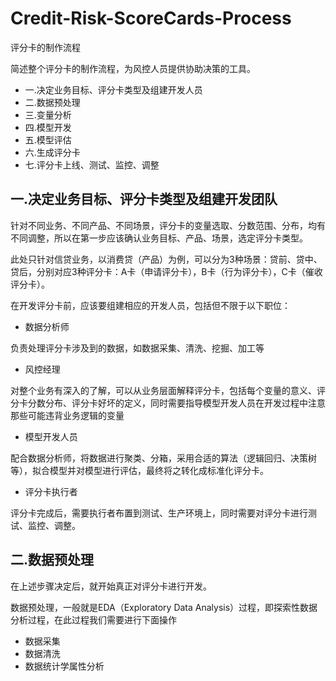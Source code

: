# Credit-Risk-ScoreCards-Process
评分卡的制作流程

简述整个评分卡的制作流程，为风控人员提供协助决策的工具。

- 一.决定业务目标、评分卡类型及组建开发人员
- 二.数据预处理
- 三.变量分析
- 四.模型开发
- 五.模型评估
- 六.生成评分卡
- 七.评分卡上线、测试、监控、调整

## 一.决定业务目标、评分卡类型及组建开发团队

针对不同业务、不同产品、不同场景，评分卡的变量选取、分数范围、分布，均有不同调整，所以在第一步应该确认业务目标、产品、场景，选定评分卡类型。

此处只针对信贷业务，以消费贷（产品）为例，可以分为3种场景：贷前、贷中、贷后，分别对应3种评分卡：A卡（申请评分卡），B卡（行为评分卡），C卡（催收评分卡）。

在开发评分卡前，应该要组建相应的开发人员，包括但不限于以下职位：

- 数据分析师

负责处理评分卡涉及到的数据，如数据采集、清洗、挖掘、加工等

- 风控经理

对整个业务有深入的了解，可以从业务层面解释评分卡，包括每个变量的意义、评分卡分数分布、评分卡好坏的定义，同时需要指导模型开发人员在开发过程中注意那些可能违背业务逻辑的变量

- 模型开发人员

配合数据分析师，将数据进行聚类、分箱，采用合适的算法（逻辑回归、决策树等），拟合模型并对模型进行评估，最终将之转化成标准化评分卡。

- 评分卡执行者

评分卡完成后，需要执行者布置到测试、生产环境上，同时需要对评分卡进行测试、监控、调整。

## 二.数据预处理

在上述步骤决定后，就开始真正对评分卡进行开发。

数据预处理，一般就是EDA（Exploratory Data Analysis）过程，即探索性数据分析过程，在此过程我们需要进行下面操作

- 数据采集
- 数据清洗
- 数据统计学属性分析






